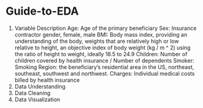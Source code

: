 # Guide-to-EDA

1. Variable Description
        Age: Age of the primary beneficiary
        Sex: Insurance contractor gender, female, male
        BMI: Body mass index, providing an understanding of the body, weights that are relatively high or low relative to height,
        an objective index of body weight (kg / m ^ 2) using the ratio of height to weight, ideally 18.5 to 24.9
        Children: Number of children covered by health insurance / Number of dependents
        Smoker: Smoking
        Region: the beneficiary’s residential area in the US, northeast, southeast, southwest and northwest.
        Charges: Individual medical costs billed by health insurance
2. Data Understanding
3. Data Cleaning
4. Data Visualization

